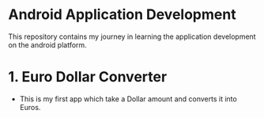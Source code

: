 # Android Application Development

This repository contains my journey in learning the application development on the android platform.
# 1. Euro Dollar Converter
 - This is my first app which take a Dollar amount and converts it into Euros.
